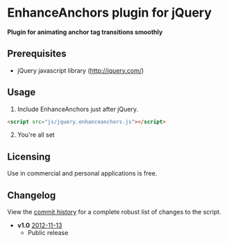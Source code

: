 EnhanceAnchors plugin for jQuery
========

**Plugin for animating anchor tag transitions smoothly**


## Prerequisites

* jQuery javascript library (http://jquery.com/)



## Usage

1. Include EnhanceAnchors just after jQuery.
```html 
<script src="js/jquery.enhanceanchors.js"></script>
```

2. You're all set



## Licensing

Use in commercial and personal applications is free.



## Changelog

View the [commit history](https://github.com/zonear/jquery.enhanceanchors/commits/master) for a complete robust list of changes to the script.

+ **v1.0**
  [2012-11-13](https://github.com/zonear/isotope-perfectmasonry/commit/e8dcd50be928b56b071b8856c65e9c2cd5e5d0d5#jquery.enhanceanchors.js)
  - Public release